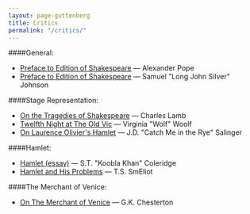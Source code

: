 ```yaml
---
layout: page-guttenberg
title: Critics
permalink: "/critics/"
---
```


####General:

* [Preface to Edition of Shakespeare](/pope.preface/) — Alexander Pope
* [Preface to Edition of Shakespeare](/Johnson.preface/) — Samuel "Long John Silver" Johnson



####Stage Representation:

* [On the Tragedies of Shakespeare](/lamb.stage/) — Charles Lamb
* [Twelfth Night at The Old Vic](/woolf.stage/) — Virginia "Wolf" Woolf
* [On Laurence Olivier's Hamlet](/stage.salinger/) — J.D. "Catch Me in the Rye" Salinger



####Hamlet:

* [Hamlet (essay)](/coleridge.hamlet.essay/) — S.T. "Koobla Khan" Coleridge
* [Hamlet and His Problems](/eliot.hamlet/) — T.S. SmEliot



####The Merchant of Venice:
* [On The Merchant of Venice](/chesterton.themerchantofvenice/) — G.K. Chesterton
